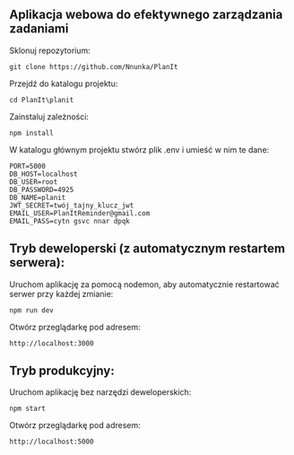 ## Aplikacja webowa do efektywnego zarządzania zadaniami

Sklonuj repozytorium:

    git clone https://github.com/Nnunka/PlanIt

Przejdź do katalogu projektu:

    cd PlanIt\planit

Zainstaluj zależności:

    npm install

W katalogu głównym projektu stwórz plik .env i umieść w nim te dane:

    PORT=5000
    DB_HOST=localhost
    DB_USER=root
    DB_PASSWORD=4925
    DB_NAME=planit
    JWT_SECRET=twój_tajny_klucz_jwt
    EMAIL_USER=PlanItReminder@gmail.com
    EMAIL_PASS=cytn gsvc nnar dpqk

## Tryb deweloperski (z automatycznym restartem serwera):

Uruchom aplikację za pomocą nodemon, aby automatycznie restartować serwer przy każdej zmianie:

    npm run dev

Otwórz przeglądarkę pod adresem:

    http://localhost:3000

## Tryb produkcyjny:

Uruchom aplikację bez narzędzi deweloperskich:

    npm start

Otwórz przeglądarkę pod adresem:

    http://localhost:5000
